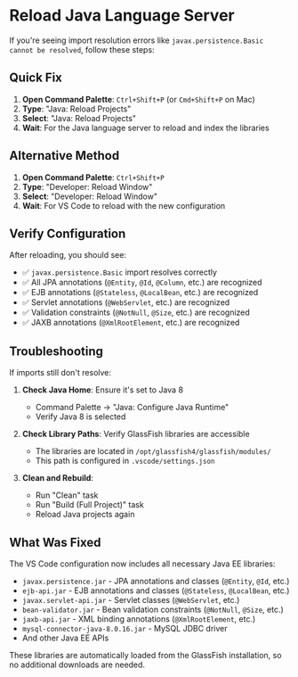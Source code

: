 # Reload Java Language Server

If you're seeing import resolution errors like `javax.persistence.Basic cannot be resolved`, follow these steps:

## Quick Fix

1. **Open Command Palette**: `Ctrl+Shift+P` (or `Cmd+Shift+P` on Mac)
2. **Type**: "Java: Reload Projects"
3. **Select**: "Java: Reload Projects"
4. **Wait**: For the Java language server to reload and index the libraries

## Alternative Method

1. **Open Command Palette**: `Ctrl+Shift+P`
2. **Type**: "Developer: Reload Window"
3. **Select**: "Developer: Reload Window"
4. **Wait**: For VS Code to reload with the new configuration

## Verify Configuration

After reloading, you should see:
- ✅ `javax.persistence.Basic` import resolves correctly
- ✅ All JPA annotations (`@Entity`, `@Id`, `@Column`, etc.) are recognized
- ✅ EJB annotations (`@Stateless`, `@LocalBean`, etc.) are recognized
- ✅ Servlet annotations (`@WebServlet`, etc.) are recognized
- ✅ Validation constraints (`@NotNull`, `@Size`, etc.) are recognized
- ✅ JAXB annotations (`@XmlRootElement`, etc.) are recognized

## Troubleshooting

If imports still don't resolve:

1. **Check Java Home**: Ensure it's set to Java 8
   - Command Palette → "Java: Configure Java Runtime"
   - Verify Java 8 is selected

2. **Check Library Paths**: Verify GlassFish libraries are accessible
   - The libraries are located in `/opt/glassfish4/glassfish/modules/`
   - This path is configured in `.vscode/settings.json`

3. **Clean and Rebuild**: 
   - Run "Clean" task
   - Run "Build (Full Project)" task
   - Reload Java projects again

## What Was Fixed

The VS Code configuration now includes all necessary Java EE libraries:
- `javax.persistence.jar` - JPA annotations and classes (`@Entity`, `@Id`, etc.)
- `ejb-api.jar` - EJB annotations and classes (`@Stateless`, `@LocalBean`, etc.)
- `javax.servlet-api.jar` - Servlet classes (`@WebServlet`, etc.)
- `bean-validator.jar` - Bean validation constraints (`@NotNull`, `@Size`, etc.)
- `jaxb-api.jar` - XML binding annotations (`@XmlRootElement`, etc.)
- `mysql-connector-java-8.0.16.jar` - MySQL JDBC driver
- And other Java EE APIs

These libraries are automatically loaded from the GlassFish installation, so no additional downloads are needed.
